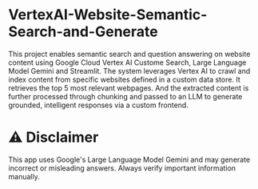 # VertexAI-Website-Semantic-Search-and-Generate

This project enables semantic search and question answering on website content using Google Cloud Vertex AI Custome Search, Large Language Model Gemini and Streamlit. The system leverages Vertex AI to crawl and index content from specific websites defined in a custom data store. It retrieves the top 5 most relevant webpages. And the extracted content is further processed through chunking and passed to an LLM to generate grounded, intelligent responses via a custom frontend.

# ⚠️ Disclaimer

This app uses Google's Large Language Model Gemini and may generate incorrect or misleading answers. Always verify important information manually.
